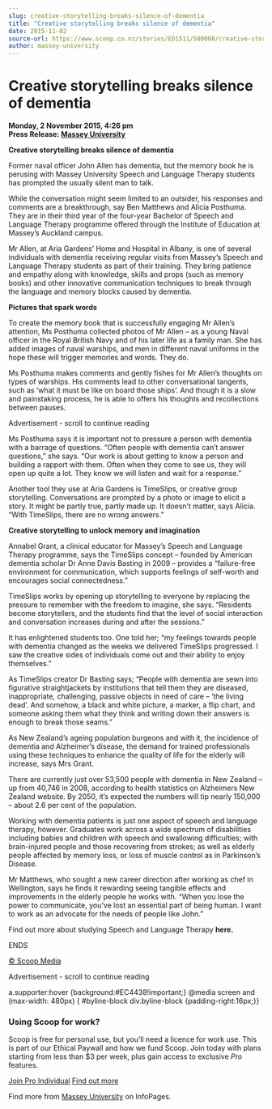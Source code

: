 ```yaml
---
slug: creative-storytelling-breaks-silence-of-dementia
title: "Creative storytelling breaks silence of dementia"
date: 2015-11-02
source-url: https://www.scoop.co.nz/stories/ED1511/S00008/creative-storytelling-breaks-silence-of-dementia.htm
author: massey-university
---
```

Creative storytelling breaks silence of dementia
================================================

**Monday, 2 November 2015, 4:26 pm**  
**Press Release: [Massey University](https://info.scoop.co.nz/Massey_University)**

**Creative storytelling breaks silence of dementia**

Former naval officer John Allen has dementia, but the memory book he is perusing with Massey University Speech and Language Therapy students has prompted the usually silent man to talk.

While the conversation might seem limited to an outsider, his responses and comments are a breakthrough, say Ben Matthews and Alicia Posthuma. They are in their third year of the four-year Bachelor of Speech and Language Therapy programme offered through the Institute of Education at Massey’s Auckland campus.

Mr Allen, at Aria Gardens’ Home and Hospital in Albany, is one of several individuals with dementia receiving regular visits from Massey’s Speech and Language Therapy students as part of their training. They bring patience and empathy along with knowledge, skills and props (such as memory books) and other innovative communication techniques to break through the language and memory blocks caused by dementia.

**Pictures that spark words**

To create the memory book that is successfully engaging Mr Allen’s attention, Ms Posthuma collected photos of Mr Allen – as a young Naval officer in the Royal British Navy and of his later life as a family man. She has added images of naval warships, and men in different naval uniforms in the hope these will trigger memories and words. They do.

Ms Posthuma makes comments and gently fishes for Mr Allen’s thoughts on types of warships. His comments lead to other conversational tangents, such as ‘what it must be like on board those ships’. And though it is a slow and painstaking process, he is able to offers his thoughts and recollections between pauses.

Advertisement - scroll to continue reading





Ms Posthuma says it is important not to pressure a person with dementia with a barrage of questions. “Often people with dementia can’t answer questions,” she says. “Our work is about getting to know a person and building a rapport with them. Often when they come to see us, they will open up quite a lot. They know we will listen and wait for a response.”

Another tool they use at Aria Gardens is TimeSlips, or creative group storytelling. Conversations are prompted by a photo or image to elicit a story. It might be partly true, partly made up. It doesn’t matter, says Alicia. “With TimeSlips, there are no wrong answers.”

**Creative storytelling to unlock memory and imagination**

Annabel Grant, a clinical educator for Massey’s Speech and Language Therapy programme, says the TimeSlips concept – founded by American dementia scholar Dr Anne Davis Basting in 2009 – provides a “failure-free environment for communication, which supports feelings of self-worth and encourages social connectedness.”

TimeSlips works by opening up storytelling to everyone by replacing the pressure to remember with the freedom to imagine, she says. “Residents become storytellers, and the students find that the level of social interaction and conversation increases during and after the sessions.”

It has enlightened students too. One told her; “my feelings towards people with dementia changed as the weeks we delivered TimeSlips progressed. I saw the creative sides of individuals come out and their ability to enjoy themselves.”

As TimeSlips creator Dr Basting says; “People with dementia are sewn into figurative straightjackets by institutions that tell them they are diseased, inappropriate, challenging, passive objects in need of care – ‘the living dead’. And somehow, a black and white picture, a marker, a flip chart, and someone asking them what they think and writing down their answers is enough to break those seams.”

As New Zealand’s ageing population burgeons and with it, the incidence of dementia and Alzheimer’s disease, the demand for trained professionals using these techniques to enhance the quality of life for the elderly will increase, says Mrs Grant.

There are currently just over 53,500 people with dementia in New Zealand – up from 40,746 in 2008, according to health statistics on Alzheimers New Zealand website. By 2050, it’s expected the numbers will tip nearly 150,000 – about 2.6 per cent of the population.

Working with dementia patients is just one aspect of speech and language therapy, however. Graduates work across a wide spectrum of disabilities including babies and children with speech and swallowing difficulties; with brain-injured people and those recovering from strokes; as well as elderly people affected by memory loss, or loss of muscle control as in Parkinson’s Disease.

Mr Matthews, who sought a new career direction after working as chef in Wellington, says he finds it rewarding seeing tangible effects and improvements in the elderly people he works with. “When you lose the power to communicate, you’ve lost an essential part of being human. I want to work as an advocate for the needs of people like John.”

Find out more about studying Speech and Language Therapy **here.**

ENDS

[© Scoop Media](http://www.scoop.co.nz/about/terms.html)  

Advertisement - scroll to continue reading



a.supporter:hover {background:#EC4438!important;} @media screen and (max-width: 480px) { #byline-block div.byline-block {padding-right:16px;}}

### Using Scoop for work?

Scoop is free for personal use, but you’ll need a licence for work use. This is part of our Ethical Paywall and how we fund Scoop. Join today with plans starting from less than $3 per week, plus gain access to exclusive _Pro_ features.  
  
[Join Pro Individual](https://pro.scoop.co.nz/Individual/?from=ProIn24) [Find out more](https://pro.scoop.co.nz/using-scoop-for-work/?from=ProIn24)

Find more from [Massey University](https://info.scoop.co.nz/Massey_University) on InfoPages.